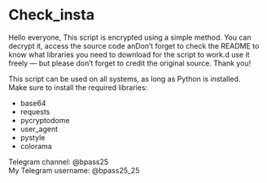# Check_insta
Hello everyone, This script is encrypted using a simple method. You can decrypt it, access the source code anDon’t forget to check the README to know what libraries you need to download for the script to work.d use it freely — but please don’t forget to credit the original source. Thank you! 


This script can be used on all systems, as long as Python is installed.  
Make sure to install the required libraries:

- base64  
- requests  
- pycryptodome  
- user_agent  
- pystyle  
- colorama  

Telegram channel: @bpass25  
My Telegram username: @bpass25_25
